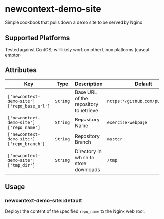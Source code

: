 # newcontext-demo-site

Simple cookbook that pulls down a demo site to be served by Nginx

## Supported Platforms

Tested against CentOS; will likely work on other Linux platforms (caveat emptor)

## Attributes

Key | Type | Description  | Default
----|------|--------------|--------
`['newcontext-demo-site']['repo_base_url']` | `String` | Base URL of the repository to retrieve | `https://github.com/puppetlabs`
`['newcontext-demo-site']['repo_name']` | `String` | Repository Name | `exercise-webpage`
`['newcontext-demo-site']['repo_branch']` | `String` | Repository Branch | `master`
`['newcontext-demo-site']['tmp_dir']` | `String` | Directory in which to store downloads | `/tmp`

## Usage

### newcontext-demo-site::default

Deploys the content of the specified `repo_name` to the Nginx web root. 